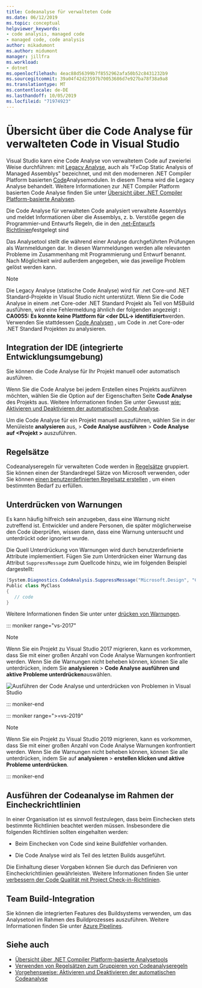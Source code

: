```yaml
---
title: Codeanalyse für verwalteten Code
ms.date: 06/12/2019
ms.topic: conceptual
helpviewer_keywords:
- code analysis, managed code
- managed code, code analysis
author: mikadumont
ms.author: midumont
manager: jillfra
ms.workload:
- dotnet
ms.openlocfilehash: 4eac88d56399b7f8552962afa50b52c8431232b9
ms.sourcegitcommit: 39a04f42d23597b70053686d7e927ba78f38a9a8
ms.translationtype: MT
ms.contentlocale: de-DE
ms.lasthandoff: 10/05/2019
ms.locfileid: "71974923"
---
```

# <a name="overview-of-code-analysis-for-managed-code-in-visual-studio"></a>Übersicht über die Code Analyse für verwalteten Code in Visual Studio

Visual Studio kann eine Code Analyse von verwaltetem Code auf zweierlei Weise durchführen: mit [Legacy Analyse](../code-quality/walkthrough-analyzing-managed-code-for-code-defects.md), auch als "FxCop Static Analysis of Managed Assemblys" bezeichnet, und mit den moderneren .NET Compiler Platform basierten [Code](../code-quality/roslyn-analyzers-overview.md)Analysemodulen. In diesem Thema wird die Legacy Analyse behandelt. Weitere Informationen zur .NET Compiler Platform basierten Code Analyse finden Sie unter [Übersicht über .NET Compiler Platform-basierte Analysen](../code-quality/roslyn-analyzers-overview.md).

Die Code Analyse für verwalteten Code analysiert verwaltete Assemblys und meldet Informationen über die Assemblys, z. b. Verstöße gegen die Programmier-und Entwurfs Regeln, die in den [.net-Entwurfs Richtlinien](/dotnet/standard/design-guidelines/)festgelegt sind

Das Analysetool stellt die während einer Analyse durchgeführten Prüfungen als Warnmeldungen dar. In diesen Warnmeldungen werden alle relevanten Probleme im Zusammenhang mit Programmierung und Entwurf benannt. Nach Möglichkeit wird außerdem angegeben, wie das jeweilige Problem gelöst werden kann.

> [!NOTE]
> Die Legacy Analyse (statische Code Analyse) wird für .net Core-und .NET Standard-Projekte in Visual Studio nicht unterstützt. Wenn Sie die Code Analyse in einem .net Core-oder .NET Standard Projekt als Teil von MSBuild ausführen, wird eine Fehlermeldung ähnlich der folgenden angezeigt **: CA0055: Es konnte keine Plattform für \<der DLL-> identifiziert**werden. Verwenden Sie stattdessen [Code Analysen](../code-quality/roslyn-analyzers-overview.md) , um Code in .net Core-oder .NET Standard Projekten zu analysieren.

## <a name="ide-integrated-development-environment-integration"></a>Integration der IDE (integrierte Entwicklungsumgebung)

Sie können die Code Analyse für Ihr Projekt manuell oder automatisch ausführen.

Wenn Sie die Code Analyse bei jedem Erstellen eines Projekts ausführen möchten, wählen Sie die Option auf der Eigenschaften Seite **Code Analyse** des Projekts aus. Weitere Informationen finden Sie unter Gewusst [wie: Aktivieren und Deaktivieren der automatischen Code Analyse](../code-quality/how-to-enable-and-disable-automatic-code-analysis-for-managed-code.md).

Um die Code Analyse für ein Projekt manuell auszuführen, wählen Sie in der Menüleiste **analysieren** aus, > **Code Analyse ausführen** > **Code Analyse auf \<Projekt >** auszuführen.

## <a name="rule-sets"></a>Regelsätze

Codeanalyseregeln für verwalteten Code werden in [Regelsätze](../code-quality/using-rule-sets-to-group-code-analysis-rules.md) gruppiert. Sie können einen der Standardregel Sätze von Microsoft verwenden, oder Sie können [einen benutzerdefinierten Regelsatz erstellen](../code-quality/how-to-create-a-custom-rule-set.md) , um einen bestimmten Bedarf zu erfüllen.

## <a name="suppress-warnings"></a>Unterdrücken von Warnungen

Es kann häufig hilfreich sein anzugeben, dass eine Warnung nicht zutreffend ist. Entwickler und andere Personen, die später möglicherweise den Code überprüfen, wissen dann, dass eine Warnung untersucht und unterdrückt oder ignoriert wurde.

Die Quell Unterdrückung von Warnungen wird durch benutzerdefinierte Attribute implementiert. Fügen Sie zum Unterdrücken einer Warnung das Attribut `SuppressMessage` zum Quellcode hinzu, wie im folgenden Beispiel dargestellt:

```csharp
[System.Diagnostics.CodeAnalysis.SuppressMessage("Microsoft.Design", "CA1039:ListsAreStrongTyped")]
Public class MyClass
{
   // code
}
```

Weitere Informationen finden Sie unter unter [drücken von Warnungen](../code-quality/in-source-suppression-overview.md).

::: moniker range="vs-2017"

> [!NOTE]
> Wenn Sie ein Projekt zu Visual Studio 2017 migrieren, kann es vorkommen, dass Sie mit einer großen Anzahl von Code Analyse Warnungen konfrontiert werden. Wenn Sie die Warnungen nicht beheben können, können Sie alle unterdrücken, indem Sie **analysieren** > **Code Analyse ausführen und aktive Probleme unterdrücken**auswählen.
>
> ![Ausführen der Code Analyse und unterdrücken von Problemen in Visual Studio](media/suppress-active-issues.png)

::: moniker-end

::: moniker range=">=vs-2019"

> [!NOTE]
> Wenn Sie ein Projekt zu Visual Studio 2019 migrieren, kann es vorkommen, dass Sie mit einer großen Anzahl von Code Analyse Warnungen konfrontiert werden. Wenn Sie die Warnungen nicht beheben können, können Sie alle unterdrücken, indem Sie auf **analysieren** > **erstellen klicken und aktive Probleme unterdrücken**.

::: moniker-end

## <a name="run-code-analysis-as-part-of-check-in-policy"></a>Ausführen der Codeanalyse im Rahmen der Eincheckrichtlinien

In einer Organisation ist es sinnvoll festzulegen, dass beim Einchecken stets bestimmte Richtlinien beachtet werden müssen. Insbesondere die folgenden Richtlinien sollten eingehalten werden:

- Beim Einchecken von Code sind keine Buildfehler vorhanden.

- Die Code Analyse wird als Teil des letzten Builds ausgeführt.

Die Einhaltung dieser Vorgaben können Sie durch das Definieren von Eincheckrichtlinien gewährleisten. Weitere Informationen finden Sie unter [verbessern der Code Qualität mit Project Check-in-Richtlinien](../code-quality/how-to-create-or-update-standard-code-analysis-check-in-policies.md).

## <a name="team-build-integration"></a>Team Build-Integration

Sie können die integrierten Features des Buildsystems verwenden, um das Analysetool im Rahmen des Buildprozesses auszuführen. Weitere Informationen finden Sie unter [Azure Pipelines](/azure/devops/pipelines/index?view=vsts).

## <a name="see-also"></a>Siehe auch

- [Übersicht über .NET Compiler Platform-basierte Analysetools](../code-quality/roslyn-analyzers-overview.md)
- [Verwenden von Regelsätzen zum Gruppieren von Codeanalyseregeln](../code-quality/using-rule-sets-to-group-code-analysis-rules.md)
- [Vorgehensweise: Aktivieren und Deaktivieren der automatischen Codeanalyse](../code-quality/how-to-enable-and-disable-automatic-code-analysis-for-managed-code.md)
